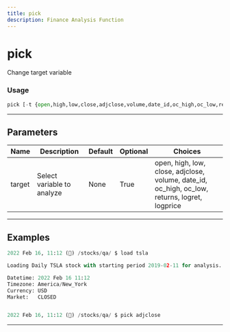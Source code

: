 ```yaml
---
title: pick
description: Finance Analysis Function
---
```


# pick

Change target variable

### Usage

```python
pick [-t {open,high,low,close,adjclose,volume,date_id,oc_high,oc_low,returns,logret,logprice}]
```

---

## Parameters

| Name | Description | Default | Optional | Choices |
| ---- | ----------- | ------- | -------- | ------- |
| target | Select variable to analyze | None | True | open, high, low, close, adjclose, volume, date_id, oc_high, oc_low, returns, logret, logprice |


---

## Examples

```python
2022 Feb 16, 11:12 (🦋) /stocks/qa/ $ load tsla

Loading Daily TSLA stock with starting period 2019-02-11 for analysis.

Datetime: 2022 Feb 16 11:12
Timezone: America/New_York
Currency: USD
Market:   CLOSED


2022 Feb 16, 11:12 (🦋) /stocks/qa/ $ pick adjclose
```
---
